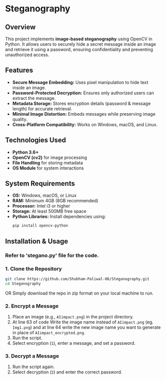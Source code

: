 # Steganography

## Overview
This project implements **image-based steganography** using OpenCV in Python. It allows users to securely hide a secret message inside an image and retrieve it using a password, ensuring confidentiality and preventing unauthorized access.

## Features
- **Secure Message Embedding:** Uses pixel manipulation to hide text inside an image.
- **Password-Protected Decryption:** Ensures only authorized users can extract the message.
- **Metadata Storage:** Stores encryption details (password & message length) for accurate retrieval.
- **Minimal Image Distortion:** Embeds messages while preserving image quality.
- **Cross-Platform Compatibility:** Works on Windows, macOS, and Linux.

## Technologies Used
- **Python 3.6+**
- **OpenCV (cv2)** for image processing
- **File Handling** for storing metadata
- **OS Module** for system interactions

## System Requirements
- **OS:** Windows, macOS, or Linux
- **RAM:** Minimum 4GB (8GB recommended)
- **Processor:** Intel i3 or higher
- **Storage:** At least 500MB free space
- **Python Libraries:** Install dependencies using:
  ```sh
  pip install opencv-python
  ```

## Installation & Usage

### Refer to 'stegano.py' file for the code.
### 1. Clone the Repository
```sh
git clone https://github.com/Shubham-Paliwal-06/Steganography.git
cd Steganography
```
OR
Simply download the repo in zip format on your local machine to run.

### 2. Encrypt a Message
1. Place an image (e.g., `AIimpact.png`) in the project directory.
2. At line 63 of code Write the image name instead of `AIimpact.png` (eg. `Img1.png`) and at line 64 write the new image name you want to generate in place of `AIimpact_encrypted.png`.
3. Run the script.
4. Select encryption (`1`), enter a message, and set a password.

### 3. Decrypt a Message
1. Run the script again.
2. Select decryption (`2`) and enter the correct password.
